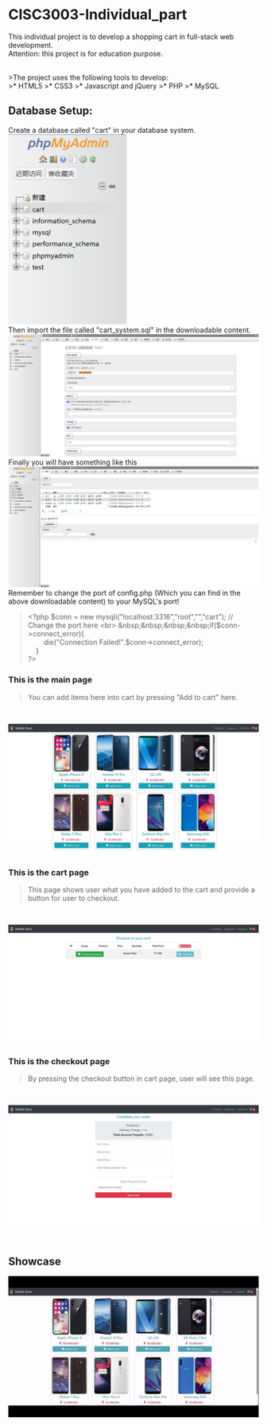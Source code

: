 # CISC3003-Individual_part
This individual project is to develop a shopping cart in full-stack web development.<br>
Attention: this project is for education purpose.

<br>
>The project uses the following tools to develop: <br>
>* HTML5
>* CSS3
>* Javascript and jQuery
>* PHP
>* MySQL
<br>

## Database Setup:
Create a database called "cart" in your database system.<br>
![](https://github.com/dc22603/CISC3003-Individual_part/raw/main/readmeimg/setup1.jpg)
<br>
Then import the file called "cart_system.sql" in the downloadable content.<br>
![](https://github.com/dc22603/CISC3003-Individual_part/raw/main/readmeimg/setup2.jpg)
<br>
Finally you will have something like this<br>
![](https://github.com/dc22603/CISC3003-Individual_part/raw/main/readmeimg/setup3.jpg)
<br>
Remember to change the port of config.php (Which you can find in the above downloadable content) to your MySQL's port!<br>
>\<?php
$conn = new mysqli("localhost:3316","root","","cart"); // Change the port here <br> 
&nbsp;&nbsp;&nbsp;&nbsp;if($conn->connect_error){<br>
&nbsp;&nbsp;&nbsp;&nbsp;&nbsp;&nbsp;&nbsp;&nbsp;die("Connection Failed!".$conn->connect_error);<br>
&nbsp;&nbsp;&nbsp;&nbsp;}<br>
?>

### This is the main page<br>
>You can add items here into cart by pressing "Add to cart" here.
<br>

![](https://github.com/dc22603/CISC3003-Individual_part/raw/main/readmeimg/index.jpeg)

### This is the cart page<br>
>This page shows user what you have added to the cart and provide a button for user to checkout.
<br>

![](https://github.com/dc22603/CISC3003-Individual_part/raw/main/readmeimg/cart.jpeg)
### This is the checkout page<br>
>By pressing the checkout button in cart page, user will see this page.
<br>

![](https://github.com/dc22603/CISC3003-Individual_part/raw/main/readmeimg/checkout.jpeg)

<br>

## Showcase
![](https://github.com/dc22603/CISC3003-Individual_part/raw/main/readmeimg/showcase.gif)

